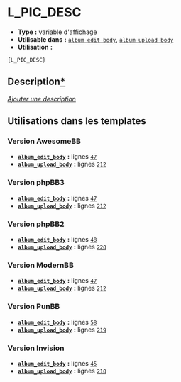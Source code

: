 # L_PIC_DESC
* __Type__ __:__ variable d'affichage
* __Utilisable dans__ __:__ [`album_edit_body`](../tpl/album_edit_body.md#readme), [`album_upload_body`](../tpl/album_upload_body.md#readme)
* __Utilisation__ __:__

```smarty
{L_PIC_DESC}
```

## Description[*](https://fa-tvars.appspot.com/var/L_PIC_DESC)
[*Ajouter une description*](https://fa-tvars.appspot.com/var/L_PIC_DESC)

## Utilisations dans les templates

### Version AwesomeBB
* __[`album_edit_body`](../tpl/album_edit_body.md#readme)__ __:__ lignes [`47`](../src/awesomebb/album_edit_body.tpl#L47)
* __[`album_upload_body`](../tpl/album_upload_body.md#readme)__ __:__ lignes [`212`](../src/awesomebb/album_upload_body.tpl#L212)

### Version phpBB3
* __[`album_edit_body`](../tpl/album_edit_body.md#readme)__ __:__ lignes [`47`](../src/prosilver/album_edit_body.tpl#L47)
* __[`album_upload_body`](../tpl/album_upload_body.md#readme)__ __:__ lignes [`212`](../src/prosilver/album_upload_body.tpl#L212)

### Version phpBB2
* __[`album_edit_body`](../tpl/album_edit_body.md#readme)__ __:__ lignes [`48`](../src/subsilver/album_edit_body.tpl#L48)
* __[`album_upload_body`](../tpl/album_upload_body.md#readme)__ __:__ lignes [`220`](../src/subsilver/album_upload_body.tpl#L220)

### Version ModernBB
* __[`album_edit_body`](../tpl/album_edit_body.md#readme)__ __:__ lignes [`47`](../src/modernbb/album_edit_body.tpl#L47)
* __[`album_upload_body`](../tpl/album_upload_body.md#readme)__ __:__ lignes [`212`](../src/modernbb/album_upload_body.tpl#L212)

### Version PunBB
* __[`album_edit_body`](../tpl/album_edit_body.md#readme)__ __:__ lignes [`58`](../src/punbb/album_edit_body.tpl#L58)
* __[`album_upload_body`](../tpl/album_upload_body.md#readme)__ __:__ lignes [`219`](../src/punbb/album_upload_body.tpl#L219)

### Version Invision
* __[`album_edit_body`](../tpl/album_edit_body.md#readme)__ __:__ lignes [`45`](../src/invision/album_edit_body.tpl#L45)
* __[`album_upload_body`](../tpl/album_upload_body.md#readme)__ __:__ lignes [`210`](../src/invision/album_upload_body.tpl#L210)

